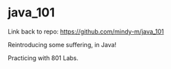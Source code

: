 # java_101
Link back to repo: https://github.com/mindy-m/java_101


Reintroducing some suffering, in Java!

Practicing with 801 Labs.

